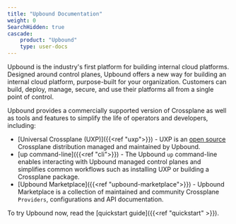 ```yaml
---
title: "Upbound Documentation"
weight: 0
SearchHidden: true
cascade:
    product: "Upbound"
    type: user-docs
---
```


Upbound is the industry's first platform for building internal cloud platforms. Designed around control planes, Upbound offers a new way for building an internal cloud platform, purpose-built for your organization. Customers can build, deploy, manage, secure, and use their platforms all from a single point of control.

Upbound provides a commercially supported version of Crossplane as well as tools and features to simplify the life of operators and developers, including:

* [Universal Crossplane (UXP)]({{<ref "uxp">}}) - UXP is an [open source](https://github.com/upbound/universal-crossplane) Crossplane distribution managed and maintained by Upbound.
* [up command-line]({{<ref "cli">}}) - The Upbound `up` command-line enables interacting with Upbound managed control planes and simplifies common workflows such as installing UXP or building a Crossplane package.
* [Upbound Marketplace]({{<ref "upbound-marketplace">}}) - Upbound Marketplace is a collection of maintained and community Crossplane `Providers`, configurations and API documentation.

To try Upbound now, read the [quickstart guide]({{<ref "quickstart" >}}).